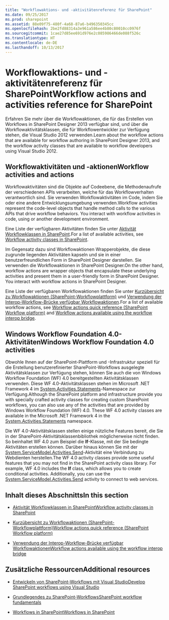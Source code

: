 ```yaml
---
title: "Workflowaktions- und -aktivitätenreferenz für SharePoint"
ms.date: 09/25/2017
ms.prod: sharepoint
ms.assetid: 88e09f75-480f-4a68-87a6-b496350345cc
ms.openlocfilehash: 2be2fd88314a3e961a586ee4b80c80010cc0976f
ms.sourcegitcommit: 1cae27d85ee691d976e2c085986466de088f526c
ms.translationtype: HT
ms.contentlocale: de-DE
ms.lasthandoff: 10/13/2017
---
```

# <a name="workflow-actions-and-activities-reference-for-sharepoint"></a><span data-ttu-id="6c1d6-102">Workflowaktions- und -aktivitätenreferenz für SharePoint</span><span class="sxs-lookup"><span data-stu-id="6c1d6-102">Workflow actions and activities reference for SharePoint</span></span>
<span data-ttu-id="6c1d6-103">Erfahren Sie mehr über die Workflowaktionen, die für das Erstellen von Workflows in SharePoint Designer 2013 verfügbar sind, und über die Workflowaktivitätsklassen, die für Workflowentwickler zur Verfügung stehen, die Visual Studio 2012 verwenden.</span><span class="sxs-lookup"><span data-stu-id="6c1d6-103">Learn about the workflow actions that are available for workflow authoring in SharePoint Designer 2013, and the workflow activity classes that are available to workflow developers using Visual Studio 2012.</span></span>
## <a name="workflow-activities-and-actions"></a><span data-ttu-id="6c1d6-104">Workflowaktivitäten und -aktionen</span><span class="sxs-lookup"><span data-stu-id="6c1d6-104">Workflow activities and actions</span></span>
<span data-ttu-id="6c1d6-105"><a name="bkm_Activities"> </a></span><span class="sxs-lookup"><span data-stu-id="6c1d6-105"><a name="bkm_Activities"> </a></span></span>

<span data-ttu-id="6c1d6-p101">Workflowaktivitäten sind die Objekte auf Codeebene, die Methodenaufrufe der verschiedenen APIs verarbeiten, welche für das Workflowverhalten verantwortlich sind. Sie verwenden Workflowaktivitäten im Code, indem Sie oder eine andere Entwicklungsumgebung verwenden.</span><span class="sxs-lookup"><span data-stu-id="6c1d6-p101">Workflow activities represent the code-level objects that handle method calls to the various APIs that drive workflow behaviors. You interact with workflow activities in code, using or another development environment.</span></span>
  
    
    
<span data-ttu-id="6c1d6-108">Eine Liste der verfügbaren Aktivitäten finden Sie unter  [Aktivität Workflowklassen in SharePoint](workflow-activity-classes-in-sharepoint.md).</span><span class="sxs-lookup"><span data-stu-id="6c1d6-108">For a list of available activities, see  [Workflow activity classes in SharePoint](workflow-activity-classes-in-sharepoint.md).</span></span>
  
    
    
<span data-ttu-id="6c1d6-p102">Im Gegensatz dazu sind Workflowaktionen Wrapperobjekte, die diese zugrunde liegenden Aktivitäten kapseln und sie in einer benutzerfreundlichen Form in SharePoint Designer darstellen. Sie verwenden die Workflowaktionen in SharePoint Designer.</span><span class="sxs-lookup"><span data-stu-id="6c1d6-p102">On the other hand, workflow actions are wrapper objects that encapsulate these underlying activities and present them in a user-friendly form in SharePoint Designer. You interact with workflow actions in SharePoint Designer.</span></span>
  
    
    
<span data-ttu-id="6c1d6-111">Eine Liste der verfügbaren Workflowaktionen finden Sie unter  [Kurzübersicht zu Workflowaktionen (SharePoint-Workflowplattform)](workflow-actions-quick-reference-sharepoint-workflow-platform.md) und [Verwendung der Interop-Workflow-Brücke verfügbar Workflowaktionen](workflow-actions-available-using-the-workflow-interop-bridge.md).</span><span class="sxs-lookup"><span data-stu-id="6c1d6-111">For a list of available workflow actions, see  [Workflow actions quick reference (SharePoint Workflow platform)](workflow-actions-quick-reference-sharepoint-workflow-platform.md) and [Workflow actions available using the workflow interop bridge](workflow-actions-available-using-the-workflow-interop-bridge.md).</span></span>
  
    
    

## <a name="windows-workflow-foundation-40-activities"></a><span data-ttu-id="6c1d6-112">Windows Workflow Foundation 4.0-Aktivitäten</span><span class="sxs-lookup"><span data-stu-id="6c1d6-112">Windows Workflow Foundation 4.0 activities</span></span>
<span data-ttu-id="6c1d6-113"><a name="bkm_WF4"> </a></span><span class="sxs-lookup"><span data-stu-id="6c1d6-113"><a name="bkm_WF4"> </a></span></span>

<span data-ttu-id="6c1d6-p103">Obwohle Ihnen auf der SharePoint-Plattform und -Infrastruktur speziell für die Erstellung benutzerefinierter SharePoint-Workflows ausgelegte Aktivitätsklassen zur Verfügung stehen, können Sie auch die von Windows Workflow Foundation (WF) 4.0 bereitgestellten Aktivitätsklassen verwenden. Diese WF 4.0-Aktivitätsklassen stehen im Microsoft .NET Framework 4 im  [System.Activities.Statements](http://msdn.microsoft.com/en-us/library/system.activities.statements.aspx)-Namespace zur Verfügung.</span><span class="sxs-lookup"><span data-stu-id="6c1d6-p103">Although the SharePoint platform and infrastructure provide you with specially crafted activity classes for creating custom SharePoint workflows, you can also use any of the activities that are provided by Windows Workflow Foundation (WF) 4.0. These WF 4.0 activity classes are available in the Microsoft .NET Framework 4 in the  [System.Activities.Statements](http://msdn.microsoft.com/en-us/library/system.activities.statements.aspx) namespace.</span></span>
  
    
    
<span data-ttu-id="6c1d6-p104">Die WF 4.0-Aktivitätsklassen stellen einige nützliche Features bereit, die Sie in der SharePoint-Aktivitätsklassenbibliothek möglicherweise nicht finden. So beinhaltet WF 4.0 zum Beispiel die **If**-Klasse, mit der Sie bedingte Aktivitäten erstellen können. Darüber hinaus können Sie mit der  [System.ServiceModel.Activities.Send](http://msdn.microsoft.com/en-us/library/system.servicemodel.activities.send.aspx)-Aktivität eine Verbindung zu Webdienten herstellen.</span><span class="sxs-lookup"><span data-stu-id="6c1d6-p104">The WF 4.0 activity classes provide some useful features that you may not find in the SharePoint activity class library. For example, WF 4.0 includes the **If** class, which allows you to create conditional activities. Additionally, you can use the [System.ServiceModel.Activities.Send](http://msdn.microsoft.com/en-us/library/system.servicemodel.activities.send.aspx) activity to connect to web services.</span></span>
  
    
    

## <a name="in-this-section"></a><span data-ttu-id="6c1d6-119">Inhalt dieses Abschnitts</span><span class="sxs-lookup"><span data-stu-id="6c1d6-119">In this section</span></span>
<span data-ttu-id="6c1d6-120"><a name="bkm_inthissection"> </a></span><span class="sxs-lookup"><span data-stu-id="6c1d6-120"><a name="bkm_inthissection"> </a></span></span>


-  [<span data-ttu-id="6c1d6-121">Aktivität Workflowklassen in SharePoint</span><span class="sxs-lookup"><span data-stu-id="6c1d6-121">Workflow activity classes in SharePoint</span></span>](workflow-activity-classes-in-sharepoint.md)
    
  
-  [<span data-ttu-id="6c1d6-122">Kurzübersicht zu Workflowaktionen (SharePoint-Workflowplattform)</span><span class="sxs-lookup"><span data-stu-id="6c1d6-122">Workflow actions quick reference (SharePoint Workflow platform)</span></span>](workflow-actions-quick-reference-sharepoint-workflow-platform.md)
    
  
-  [<span data-ttu-id="6c1d6-123">Verwendung der Interop-Workflow-Brücke verfügbar Workflowaktionen</span><span class="sxs-lookup"><span data-stu-id="6c1d6-123">Workflow actions available using the workflow interop bridge</span></span>](workflow-actions-available-using-the-workflow-interop-bridge.md)
    
  

## <a name="additional-resources"></a><span data-ttu-id="6c1d6-124">Zusätzliche Ressourcen</span><span class="sxs-lookup"><span data-stu-id="6c1d6-124">Additional resources</span></span>
<span data-ttu-id="6c1d6-125"><a name="bkm_addlres"> </a></span><span class="sxs-lookup"><span data-stu-id="6c1d6-125"><a name="bkm_addlres"> </a></span></span>


-  [<span data-ttu-id="6c1d6-126">Entwickeln von SharePoint-Workflows mit Visual Studio</span><span class="sxs-lookup"><span data-stu-id="6c1d6-126">Develop SharePoint workflows using Visual Studio</span></span>](develop-sharepoint-workflows-using-visual-studio.md)
    
  
-  [<span data-ttu-id="6c1d6-127">Grundlegendes zu SharePoint-Workflows</span><span class="sxs-lookup"><span data-stu-id="6c1d6-127">SharePoint workflow fundamentals</span></span>](sharepoint-workflow-fundamentals.md)
    
  
-  [<span data-ttu-id="6c1d6-128">Workflows in SharePoint</span><span class="sxs-lookup"><span data-stu-id="6c1d6-128">Workflows in SharePoint</span></span>](workflows-in-sharepoint.md)
    
  

